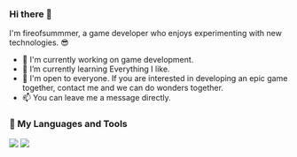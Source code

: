 ### Hi there 👋

I'm fireofsummmer, a game developer who enjoys experimenting with new technologies. 😎
- 🔭 I'm currently working on game development.
- 🌱 I’m currently learning Everything I like.
- 👯 I'm open to everyone. If you are interested in developing an epic game together, contact me and we can do wonders together.
- 📫 You can leave me a message directly.

### 📃 My Languages and Tools

![](https://img.shields.io/badge/unrealengine-%23313131.svg?style=for-the-badge&logo=unrealengine&logoColor=white)  ![](https://img.shields.io/badge/Java-ED8B00?style=for-the-badge&logo=openjdk&logoColor=white)
